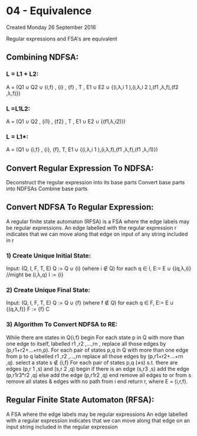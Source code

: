 # 04 - Equivalence
Created Monday 26 September 2016

Regular expressions and FSA's are equivalent

Combining NDFSA:
----------------

### L = L1 + L2:
A = (Q1 ∪ Q2 ∪ {i,f} , {i} , {f} , T , E1 ∪ E2 ∪ {(i,λ,i 1 ),(i,λ,i 2 ),(f1 ,λ,f),(f2 ,λ,f)})


### L =L1L2:
A = (Q1 ∪ Q2 , {i1} , {f2} , T , E1 ∪ E2 ∪ {(f1,λ,i2)})


### L = L1*:
A = (Q1 ∪ {i,f} , {i}, {f}, T, E1 ∪ {(i,λ,i 1 ),(i,λ,f),(f1 ,λ,f),(f1 ,λ,i1)})


Convert Regular Expression To NDFSA:
------------------------------------
Deconstruct the regular expression into its base parts
Convert base parts into NDFSAs
Combine base parts 


Convert NDFSA To Regular Expression:
------------------------------------
A regular finite state automaton (RFSA) is a FSA where the edge labels may be regular expressions.
An edge labelled with the regular expression r indicates that we can move along that edge on input of any string included in r


### 1) Create Unique Initial State:
Input: (Q, I, F, T, E)
Q := Q ∪ {i} (where i ∉ Q)
for each q ∈ I, E:= E ∪ {(q,λ,i)} //might be (i,λ,q)
I := {i}
	

### 2) Create Unique Final State:
Input: (Q, I, F, T, E)
Q := Q ∪ {f} (where f ∉ Q)
for each q ∈ F, E:= E ∪ {(q,λ,f)}
F := {f}
C

### 3) Algorithm To Convert NDFSA to RE:
While there are states in Q\{i,f}
begin
For each state p in Q with more than one edge to itself, labelled r1 ,r2 ,...,rn , 
replace all those edges by (p,r1+r2+...+rn,p).
For each pair of states p,q in Q with more than one edge from p to q labelled r1 ,r2 ,...,rn
replace all those edges by (p,r1+r2+...+rn ,q).
select a state s ∉ {i,f}
For each pair of states p,q (≠s) s.t. there are edges (p,r 1 ,s) and (s,r 2 ,q)
begin
if there is an edge (s,r3 ,s)
add the edge (p,r1r3*r2 ,q)
else 
add the edge (p,r1r2 ,q)
end
remove all edges to or from s
remove all states & edges with no path from i
end
return r, where E = (i,r,f).


Regular Finite State Automaton (RFSA):
--------------------------------------
A FSA where the edge labels may be regular expressions
An edge labelled with a regular expression indicates that we can move along that edge on an input string included in the regular expression


